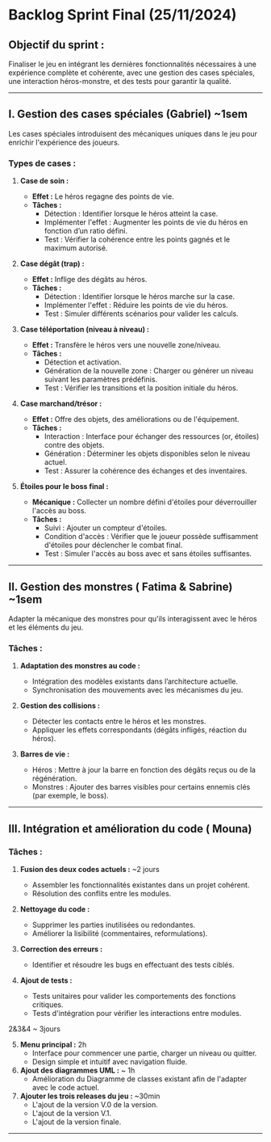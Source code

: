 # Backlog Sprint Final (25/11/2024)

## Objectif du sprint :
Finaliser le jeu en intégrant les dernières fonctionnalités nécessaires à une expérience complète et cohérente, avec une gestion des cases spéciales, une interaction héros-monstre, et des tests pour garantir la qualité.

---

## I. Gestion des cases spéciales (Gabriel) ~1sem
Les cases spéciales introduisent des mécaniques uniques dans le jeu pour enrichir l'expérience des joueurs.

### Types de cases :
1. **Case de soin :**
   - **Effet :** Le héros regagne des points de vie.
   - **Tâches :**
     - Détection : Identifier lorsque le héros atteint la case.
     - Implémenter l'effet : Augmenter les points de vie du héros en fonction d’un ratio défini.
     - Test : Vérifier la cohérence entre les points gagnés et le maximum autorisé.

2. **Case dégât (trap) :**
   - **Effet :** Inflige des dégâts au héros.
   - **Tâches :**
     - Détection : Identifier lorsque le héros marche sur la case.
     - Implémenter l'effet : Réduire les points de vie du héros.
     - Test : Simuler différents scénarios pour valider les calculs.

3. **Case téléportation (niveau à niveau) :**
   - **Effet :** Transfère le héros vers une nouvelle zone/niveau.
   - **Tâches :**
     - Détection et activation.
     - Génération de la nouvelle zone : Charger ou générer un niveau suivant les paramètres prédéfinis.
     - Test : Vérifier les transitions et la position initiale du héros.

4. **Case marchand/trésor :**
   - **Effet :** Offre des objets, des améliorations ou de l'équipement.
   - **Tâches :**
     - Interaction : Interface pour échanger des ressources (or, étoiles) contre des objets.
     - Génération : Déterminer les objets disponibles selon le niveau actuel.
     - Test : Assurer la cohérence des échanges et des inventaires.

5. **Étoiles pour le boss final :**
   - **Mécanique :** Collecter un nombre défini d'étoiles pour déverrouiller l'accès au boss.
   - **Tâches :**
     - Suivi : Ajouter un compteur d'étoiles.
     - Condition d'accès : Vérifier que le joueur possède suffisamment d'étoiles pour déclencher le combat final.
     - Test : Simuler l'accès au boss avec et sans étoiles suffisantes.

---

## II. Gestion des monstres ( Fatima & Sabrine) ~1sem
Adapter la mécanique des monstres pour qu'ils interagissent avec le héros et les éléments du jeu.

### Tâches :
1. **Adaptation des monstres au code :**
   - Intégration des modèles existants dans l’architecture actuelle.
   - Synchronisation des mouvements avec les mécanismes du jeu.

2. **Gestion des collisions :**
   - Détecter les contacts entre le héros et les monstres.
   - Appliquer les effets correspondants (dégâts infligés, réaction du héros).

3. **Barres de vie :**
   - Héros : Mettre à jour la barre en fonction des dégâts reçus ou de la régénération.
   - Monstres : Ajouter des barres visibles pour certains ennemis clés (par exemple, le boss).

---

## III. Intégration et amélioration du code ( Mouna)

### Tâches :
1. **Fusion des deux codes actuels :** ~2 jours
   - Assembler les fonctionnalités existantes dans un projet cohérent.
   - Résolution des conflits entre les modules.

2. **Nettoyage du code :**
   - Supprimer les parties inutilisées ou redondantes.
   - Améliorer la lisibilité (commentaires, reformulations).

3. **Correction des erreurs :**
   - Identifier et résoudre les bugs en effectuant des tests ciblés.

4. **Ajout de tests :**
   - Tests unitaires pour valider les comportements des fonctions critiques.
   - Tests d'intégration pour vérifier les interactions entre modules.

2&3&4 ~ 3jours

5. **Menu principal :** 2h
   - Interface pour commencer une partie, charger un niveau ou quitter.
   - Design simple et intuitif avec navigation fluide.
 6. **Ajout des diagrammes UML :** ~ 1h
    - Amélioration du Diagramme de classes existant afin de l'adapter avec le code actuel.
7. **Ajouter les trois releases du jeu :** ~30min
    - L'ajout de la version V.0 de la version.
    - L'ajout de la version V.1.
    - L'ajout de la version finale.
---
